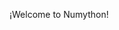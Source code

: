 <!--
.. title: Welcome to Numython
.. slug: welcome-to-numython
.. date: 2020-10-01 00:57:15 UTC-05:00
.. tags: 
.. category: 
.. link: 
.. description: 
.. type: text
-->

¡Welcome to Numython!
